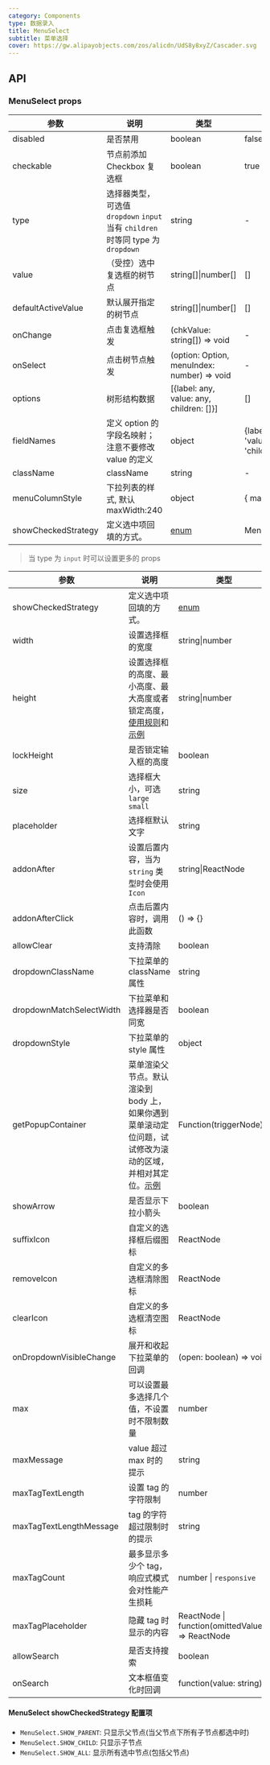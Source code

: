 ```yaml
---
category: Components
type: 数据录入
title: MenuSelect
subtitle: 菜单选择
cover: https://gw.alipayobjects.com/zos/alicdn/UdS8y8xyZ/Cascader.svg
---
```


## API

### MenuSelect props

| 参数 | 说明 | 类型 | 默认值 |
| --- | --- | --- | --- |
| disabled | 是否禁用 | boolean | false |
| checkable | 节点前添加 Checkbox 复选框 | boolean | true |
| type | 选择器类型，可选值 `dropdown` `input`<br/>当有 `children` 时等同 type 为 `dropdown` | string | - |
| value | （受控）选中复选框的树节点 | string\[]\|number\[] | \[] |
| defaultActiveValue | 默认展开指定的树节点 | string\[]\|number\[] | \[] |
| onChange | 点击复选框触发 | (chkValue: string[]) => void | - |
| onSelect | 点击树节点触发 | (option: Option, menuIndex: number) => void | - |
| options | 树形结构数据 | [{label: any, value: any, children: []}] | [] |
| fieldNames | 定义 option 的字段名映射；注意不要修改 value 的定义 | object | {label: 'label', value: 'value', children: 'children' } |
| className | className | string | - |
| menuColumnStyle | 下拉列表的样式, 默认maxWidth:240 | object | { maxWidth: 240 } |
| showCheckedStrategy | 定义选中项回填的方式。 | [enum](#MenuSelect-showCheckedStrategy-配置项)| MenuSelect.SHOW_ALL |

> 当 type 为 `input` 时可以设置更多的 props

| 参数 | 说明 | 类型 | 默认值 |
| --- | --- | --- | --- |
| showCheckedStrategy | 定义选中项回填的方式。 | [enum](#MenuSelect-showCheckedStrategy-配置项)| MenuSelect.SHOW_CHILD |
| width | 设置选择框的宽度 | string\|number | auto |
| height | 设置选择框的高度、最小高度、最大高度或者锁定高度，[使用规则](/components/select/#Height-设置规则)和[示例](/components/select/#components-select-demo-set-height) | string\|number | auto |
| lockHeight | 是否锁定输入框的高度 | boolean | false |
| size | 选择框大小，可选 `large` `small` | string | default |
| placeholder | 选择框默认文字 | string | - |
| addonAfter | 设置后置内容，当为 `string` 类型时会使用 `Icon`  | string\|ReactNode | - |
| addonAfterClick | 点击后置内容时，调用此函数 | () => {} | - |
| allowClear | 支持清除 | boolean | false |
| dropdownClassName | 下拉菜单的 className 属性 | string | - |
| dropdownMatchSelectWidth | 下拉菜单和选择器是否同宽 | boolean | false |
| dropdownStyle | 下拉菜单的 style 属性 | object | - |
| getPopupContainer | 菜单渲染父节点。默认渲染到 body 上，如果你遇到菜单滚动定位问题，试试修改为滚动的区域，并相对其定位。[示例](https://codesandbox.io/s/4j168r7jw0) | Function(triggerNode) | () => document.body |
| showArrow | 是否显示下拉小箭头 | boolean | true |
| suffixIcon | 自定义的选择框后缀图标 | ReactNode | - |
| removeIcon | 自定义的多选框清除图标 | ReactNode | - |
| clearIcon | 自定义的多选框清空图标 | ReactNode | - |
| onDropdownVisibleChange | 展开和收起下拉菜单的回调 | (open: boolean) => void | - |
| max |可以设置最多选择几个值，不设置时不限制数量 | number | - |
| maxMessage | value 超过 max 时的提示 | string | 最多选择 `max` 个 |
| maxTagTextLength | 设置 tag 的字符限制 | number | - |
| maxTagTextLengthMessage | tag 的字符超过限制时的提示 | string | 自定义标签字符数量超出限制 |
| maxTagCount | 最多显示多少个 tag，响应式模式会对性能产生损耗 | number \| `responsive` | - | responsive: 4.10 |
| maxTagPlaceholder | 隐藏 tag 时显示的内容 | ReactNode \| function(omittedValues) => ReactNode | - |
| allowSearch | 是否支持搜索 | boolean | false |
| onSearch | 文本框值变化时回调 | function(value: string) | - |

#### MenuSelect showCheckedStrategy 配置项

- `MenuSelect.SHOW_PARENT`: 只显示父节点(当父节点下所有子节点都选中时)
- `MenuSelect.SHOW_CHILD`: 只显示子节点
- `MenuSelect.SHOW_ALL`: 显示所有选中节点(包括父节点)

